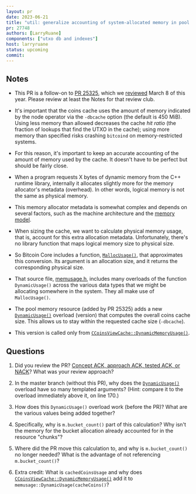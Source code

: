 ```yaml
---
layout: pr
date: 2023-06-21
title: "util: generalize accounting of system-allocated memory in pool resource"
pr: 27748
authors: [LarryRuane]
components: ["utxo db and indexes"]
host: larryruane
status: upcoming
commit:
---
```


## Notes

- This PR is a follow-on to [PR 25325](https://github.com/bitcoin/bitcoin/pull/25325),
  which we [reviewed](https://bitcoincore.reviews/25325) March 8 of this year.
  Please review at least the Notes for that review club.

- It's important that the coins cache uses the amount of memory indicated by
  the node operator via the `-dbcache` option (the default is 450 MiB).
  Using less memory than allowed decreases the cache _hit ratio_ (the
  fraction of lookups that find the UTXO in the cache); using more memory
  than specified risks crashing `bitcoind` on memory-restricted systems.

- For this reason, it's important to keep an accurate accounting of the amount
  of memory used by the cache. It doesn't have to be perfect but should be
  fairly close.

- When a program requests X bytes of dynamic memory from the C++ runtime
  library, internally it allocates slightly more for the memory allocator's
  metadata (overhead). In other words, logical memory is not the same
  as physical memory.

- This memory allocator metadata is somewhat complex and depends on several
  factors, such as the machine architecture and the
  [memory model](https://en.wikipedia.org/wiki/Memory_address#Memory_models).

- When sizing the cache, we want to calculate physical memory usage, that is,
  account for this extra allocation metadata. Unfortunately, there's no
  library function that maps logical memory size to physical size.

- So Bitcoin Core includes a function,
  [`MallocUsage()`](https://github.com/bitcoin/bitcoin/blob/681ecac5c2d462920cd32636eec15599a9bcf424/src/memusage.h#L50),
  that approximates this conversion. Its argument is an allocation size,
  and it returns the corresponding physical size.

- That source file, [memusage.h](https://github.com/bitcoin/bitcoin/blob/master/src/memusage.h),
  includes many overloads of the function `DynamicUsage()` across
  the various data types that we might be allocating somewhere
  in the system. They all make use of `MallocUsage()`.

- The pool memory resource (added by PR 25325) adds a new
  [`DynamicUsage()`](https://github.com/bitcoin/bitcoin/blob/681ecac5c2d462920cd32636eec15599a9bcf424/src/memusage.h#L170)
  overload (version) that computes the overall coins cache size. This allows us to stay
  within the requested cache size (`-dbcache`).

- This version is called only from
  [`CCoinsViewCache::DynamicMemoryUsage()`](https://github.com/bitcoin/bitcoin/blob/b3db18a0126bc4181d2a0880c27f45d203d06179/src/coins.cpp#L40).

## Questions

1. Did you review the PR? [Concept ACK, approach ACK, tested ACK, or NACK](https://github.com/bitcoin/bitcoin/blob/master/CONTRIBUTING.md#peer-review)? What was your review approach?

1. In the master branch (without this  PR), why does the
   [`DynamicUsage()`](https://github.com/bitcoin/bitcoin/blob/681ecac5c2d462920cd32636eec15599a9bcf424/src/memusage.h#L170)
   overload have so many templated arguments?
   (Hint: compare it to the overload immediately above it, on line 170.)

1. How does this `DynamicUsage()` overload work (before the PR)? What are the various
   values being added together?

1. Specifically, why is `m.bucket_count()` part of this calculation?
   Why isn't the memory for the bucket allocation already accounted
   for in the resource "chunks"?

1. Where did the PR move this calculation to, and why is `m.bucket_count()` no longer needed?
   What is the advantage of not referencing `m.bucket_count()`?

1. Extra credit: What is `cachedCoinsUsage` and why does
  [`CCoinsViewCache::DynamicMemoryUsage()`](https://github.com/bitcoin/bitcoin/blob/b3db18a0126bc4181d2a0880c27f45d203d06179/src/coins.cpp#L40)
  add it to `memusage::DynamicUsage(cacheCoins()`?

<!-- TODO: After meeting, uncomment and add meeting log between the irc tags
## Meeting Log

{% irc %}
{% endirc %}
-->
